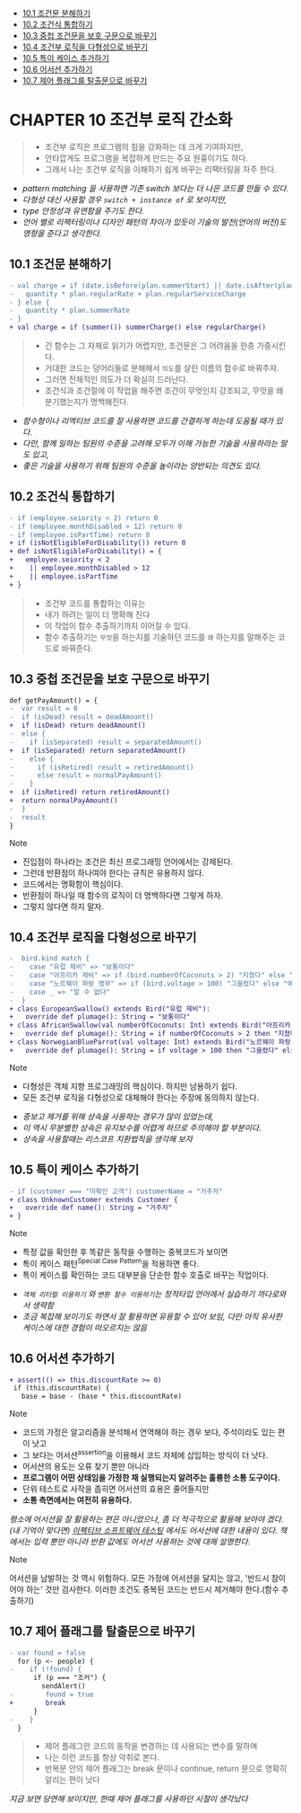 - [10.1 조건문 분해하기](#101-조건문-분해하기)
- [10.2 조건식 통합하기](#102-조건식-통합하기)
- [10.3 중첩 조건문을 보호 구문으로 바꾸기](#103-중첩-조건문을-보호-구문으로-바꾸기)
- [10.4 조건부 로직을 다형성으로 바꾸기](#104-조건부-로직을-다형성으로-바꾸기)
- [10.5 특이 케이스 추가하기](#105-특이-케이스-추가하기)
- [10.6 어서션 추가하기](#106-어서션-추가하기)
- [10.7 제어 플래그를 탈출문으로 바꾸기](#107-제어-플래그를-탈출문으로-바꾸기)

# CHAPTER 10 조건부 로직 간소화

> * 조건부 로직은 프로그램의 힘을 강화하는 데 크게 기여하지만,
> * 안타깝게도 프로그램을 복잡하게 만드는 주요 원흉이기도 하다.
> * 그래서 나는 조건부 로직을 이해하기 쉽게 바꾸는 리팩터링을 자주 한다.

- _pattern matching 을 사용하면 기존 switch 보다는 더 나은 코드를 만들 수 있다._
- _다형성 대신 사용할 경우 `switch + instance of` 로 보이지만,_
- _type 안정성과 유연함을 주기도 한다._
- _언어 별로 리팩터링이나 디자인 패턴의 차이가 있듯이 기술의 발전(언어의 버전)도 영향을 준다고 생각한다._

## 10.1 조건문 분해하기

```diff
- val charge = if (date.isBefore(plan.summerStart) || date.isAfter(plan.summerEnd)) {
-   quantity * plan.regularRate + plan.regularServiceCharge
- } else {
-   quantity * plan.summerRate
- }
+ val charge = if (summer()) summerCharge() else regularCharge()
```

> * 긴 함수는 그 자체로 읽기가 어렵지만, 조건문은 그 어려움을 한층 가중시킨다.
> * 거대한 코드는 덩어리들로 분해해서 `의도`를 살린 이름의 함수로 바꿔주자.
> * 그러면 전체적인 의도가 더 확실히 드러난다.
> * 조건식과 조건절에 이 작업을 해주면 조건이 무엇인지 강조되고, 무엇을 왜 분기했는지가 명백해진다.

* _함수형이나 리엑티브 코드를 잘 사용하면 코드를 간결하게 하는데 도움될 때가 있다._
* _다만, 함께 일하는 팀원의 수준을 고려해 모두가 이해 가능한 기술을 사용하라는 말도 있고,_
* _좋은 기술을 사용하기 위해 팀원의 수준을 높이라는 양반되는 의견도 있다._

## 10.2 조건식 통합하기

```diff
- if (employee.seiority < 2) return 0
- if (employee.monthDisabled > 12) return 0
- if (employee.isPartTime) return 0
+ if (isNotEligibleForDisability()) return 0
+ def isNotEligibleForDisability() = {
+   employee.seiority < 2 
+    || employee.monthDisabled > 12 
+    || employee.isPartTime
+ }
```

> * 조건부 코드를 통합하는 이유는
> * 내가 하려는 일이 더 명확해 진다
> * 이 작업이 함수 추출하기까지 이어질 수 있다.
> * 함수 추출하기는 `무엇`을 하는지를 기술하던 코드를 `왜` 하는지를 말해주는 코드로 바꿔준다.

## 10.3 중첩 조건문을 보호 구문으로 바꾸기

```diff
def getPayAmount() = {
-  var result = 0
-  if (isDead) result = deadAmount()
+  if (isDead) return deadAmount()
-  else {
-    if (isSeparated) result = separatedAmount()
+  if (isSeparated) return separatedAmount()
-    else {
-      if (isRetired) result = retiredAmount()
-      else result = normalPayAmount()
-    }
+  if (isRetired) return retiredAmount()
+  return normalPayAmount()
-  }
-  result
}
```

> [!NOTE]
> * 진입점이 하나라는 조건은 최신 프로그래밍 언어에서는 강제된다.
> * 그런데 반환점이 하나여야 한다는 규칙은 유용하지 않다.
> * 코드에서는 명확함이 핵심이다.
> * 반환점이 하나일 때 함수의 로직이 더 명백하다면 그렇게 하자.
> * 그렇지 않다면 하지 말자.

## 10.4 조건부 로직을 다형성으로 바꾸기

```diff
-  bird.kind match {
-    case "유럽 제비" => "보통이다"
-    case "아프리카 제비" => if (bird.numberOfCoconuts > 2) "지쳤다" else "보통이다"
-    case "노르웨이 파랑 앵무" => if (bird.voltage > 100) "그을렸다" else "예쁘다"
-    case _ => "알 수 없다"
-  }
+ class EuropeanSwallow() extends Bird("유럽 제비"):
+   override def plumage(): String = "보통이다"
+ class AfricanSwallow(val numberOfCoconuts: Int) extends Bird("아프리카 제비"):
+   override def plumage(): String = if numberOfCoconuts > 2 then "지쳤다" else "보통이다"
+ class NorwegianBlueParrot(val voltage: Int) extends Bird("노르웨이 파랑 앵무"):
+   override def plumage(): String = if voltage > 100 then "그을렸다" else "예쁘다"
```

> [!NOTE]
> * 다형성은 객체 지향 프로그래밍의 핵심이다. 하지만 남용하기 쉽다.
> * 모든 조건부 로직을 다형성으로 대체해야 한다는 주장에 동의하지 않는다.

* _중보고 제거를 위해 상속을 사용하는 경우가 많이 있었는데,_
* _이 역시 무분별한 상속은 유지보수를 어렵게 하므로 주의해야 할 부분이다._
* _상속을 사용할때는 리스코프 치환법칙을 생각해 보자_

## 10.5 특이 케이스 추가하기

```diff
- if (customer === "미확인 고객") customerName = "거주자"
+ class UnknownCustomer extends Customer {
+   override def name(): String = "거주자"
+ }
```

> [!NOTE]
> * 특정 값을 확인한 후 똑같은 동작을 수행하는 중복코드가 보이면
> * 특이 케이스 패턴<sup>Special Case Pattern</sup>을 적용하면 좋다.
> * 특이 케이스를 확인하는 코드 대부분을 단순한 함수 호출로 바꾸는 작업이다.

* _`객체 리터럴 이용하기` 와 `변환 함수 이용하기`는 정적타입 언어에서 실습하기 까다로와서 생략함_
* _조금 복잡해 보이기도 하면서 잘 활용하면 유용할 수 있어 보임, 다만 아직 유사한 케이스에 대한 경험이 떠오르지는 않음_

## 10.6 어서션 추가하기

```diff
+ assert(() => this.discountRate >= 0)
 if (this.discountRate) {
   base = base - (base * this.discountRate)
```

> [!NOTE]
> * 코드의 가정은 알고리즘을 분석해서 연역해야 하는 경우 보다, 주석이라도 있는 편이 낫고
> * 그 보다는 어서션<sup>assertion</sup>을 이용해서 코드 자체에 삽입하는 방식이 더 낫다.
> * 어서션의 용도는 오류 찾기 뿐만 아니라
> * **프로그램이 어떤 상태임을 가정한 채 실행되는지 알려주는 훌륭한 소통 도구이다.**
> * 단위 테스트로 사작을 좁히면 어서션의 효용은 줄어들지만
> * **소통 측면에서는 여전히 유용하다.**

_평소에 어서션을 잘 활용하는 편은 아니었으나, 좀 더 적극적으로 활용해 보아야 겠다._
_(내 기억이 맞다면) [이펙티브 소프트웨어 테스팅](https://jpub.tistory.com/1391) 에서도 어서션에 대한 내용이 있다._
_책에서는 입력 뿐만 아니라 반환 값에도 어서션 사용하는 것에 대해 설명한다._

> [!NOTE]
> 어서션을 남발하는 것 역시 위험하다.
> 모든 가정에 어서션을 달지는 않고, '반드시 참이어야 하는' 것만 검사한다.
> 이러한 조건도 중복된 코드는 반드시 제거해야 한다.(함수 추출하기)

## 10.7 제어 플래그를 탈출문으로 바꾸기

```diff
- var found = false
  for (p <- people) {
-    if (!found) {
      if (p === "조커") {
        sendAlert()
-        found = true
+        break
      }
-    }
  }
```

> * 제어 플래그란 코드의 동작을 변경하는 데 사용되는 변수를 말하며 
> * 나는 이런 코드를 항상 악취로 본다.
> * 반복문 안의 제어 플래그는 break 문이나 continue, return 문으로 명확히 알리는 편이 낫다

_지금 보면 당연해 보이지만, 한때 제어 플래그를 사용하던 시절이 생각났다_